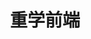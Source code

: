 ---
home: true
heroText: yudioll's blog
tagline: 一名前端coder，再这里记录所学所得
title: 重学前端
tags:
  - 前端
categories: 
  - front
---